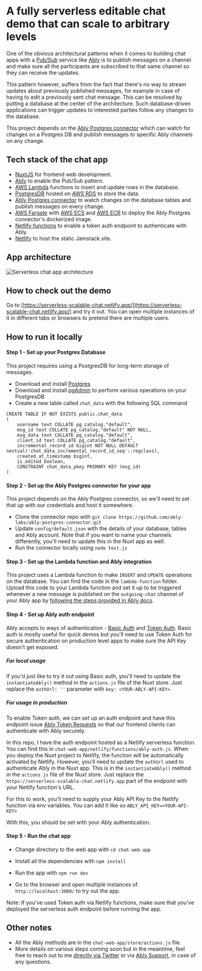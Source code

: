 # A fully serverless editable chat demo that can scale to arbitrary levels

One of the obvious architectural patterns when it comes to building chat apps with a [Pub/Sub](https://ably.com/topic/pub-sub) service like [Ably](https://ably.com/) is to publish messages on a channel and make sure all the participants are subscribed to that same channel so they can receive the updates.

This pattern however, suffers from the fact that there's no way to stream updates about previously published messages, for example in case of having to edit a previously sent chat message. This can be resolved by putting a database at the center of the architecture. Such database-driven applications can trigger updates to interested parties follow any changes to the database.

This project depends on the [Ably Postgres connector](https://github.com/ably-labs/ably-postgres-connector) which can watch for changes on a Postgres DB and publish messages to specific Ably channels on any change.

## Tech stack of the chat app

- [NuxtJS](https://nuxtjs.org/) for frontend web development.
- [Ably](https://ably.com/) to enable the Pub/Sub pattern.
- [AWS Lambda](https://aws.amazon.com/lambda/) functions to insert and update rows in the database.
- [PostgresDB](https://www.postgresql.org/) hosted on [AWS RDS](https://aws.amazon.com/rds/) to store the data.
- [Ably Postgres connector](https://github.com/ably-labs/ably-postgres-connector) to watch changes on the database tables and publish messages on every change.
- [AWS Fargate](https://aws.amazon.com/fargate/) with [AWS ECS](https://aws.amazon.com/ecs/) and [AWS ECR](https://aws.amazon.com/ecr/) to deploy the Ably Postgres connector's dockerized image.
- [Netlify functions](https://www.netlify.com/products/functions/) to enable a token auth endpoint to authenticate with Ably.
- [Netlify](https://netlify.com/) to host the static Jamstack site.

## App architecture

![Serverless chat app architecture](https://user-images.githubusercontent.com/5900152/130453795-22ec340b-45ce-4172-9956-4893b22ca699.jpeg)


## How to check out the demo

Go to [https://serverless-scalable-chat.netlify.app/](https://serverless-scalable-chat.netlify.app/) and try it out. You can open multiple instances of it in different tabs or browsers to pretend there are multiple users.

## How to run it locally

#### Step 1 - Set up your Postgres Database

This project requires using a PostgresDB for long-term storage of messages. 

- Download and install [Postgres](https://www.postgresql.org/)
- Download and install [pgAdmin](https://www.pgadmin.org/) to perform various operations on your PostgresDB
- Create a new table called `chat_data` with the following SQL command

```
CREATE TABLE IF NOT EXISTS public.chat_data
(
    username text COLLATE pg_catalog."default",
    msg_id text COLLATE pg_catalog."default" NOT NULL,
    msg_data text COLLATE pg_catalog."default",
    client_id text COLLATE pg_catalog."default",
    incremental_record_id bigint NOT NULL DEFAULT nextval('chat_data_incremental_record_id_seq'::regclass),
    created_at_timestamp bigint,
    is_edited boolean,
    CONSTRAINT chat_data_pkey PRIMARY KEY (msg_id)
)
```

#### Step 2 - Set up the Ably Postgres connector for your app

This project depends on the Ably Postgres connector, so we'll need to set that up with our credentials and host it somewhere.

- Clone the connector repo with `git clone https://github.com/ably-labs/ably-postgres-connector.git`
- Update `config/default.json` with the details of your database, tables and Ably account. Note that if you want to name your channels differently, you'll need to update this in the Nuxt app as well.
- Run the connector locally using `node test.js`

#### Step 3 - Set up the Lambda function and Ably integration

This project uses a Lambda function to make `INSERT` and `UPDATE` operations on the database. You can find the code in the `lambda-function` folder. Upload this code to your Lambda function and set it up to be triggered whenever a new message is published on the `outgoing-chat` channel of your Ably app by [following the steps provided in Ably docs](https://ably.com/documentation/general/events/aws-lambda).

#### Step 4 - Set up Ably auth endpoint

Ably accepts to ways of authentication - [Basic Auth](https://ably.com/documentation/core-features/authentication#basic-authentication) and [Token Auth](https://ably.com/documentation/core-features/authentication#token-authentication). Basic auth is mostly useful for quick demos but you'll need to use Token Auth for secure authentication on production level apps to make sure the API Key doesn't get exposed.

##### For local usage

If you'd just like to try it out using Basic auth, you'll need to update the `instantiateAbly()` method in the `actions.js` file of the Nuxt store. Just replace the `authUrl: ''` parameter with `key: <YOUR-ABLY-API-KEY>`.

##### For usage in production

To enable Token auth, we can set up an auth endpoint and have this endpoint issue [Ably Token Requests](https://ably.com/documentation/realtime/authentication#token-request) so that our frontend clients can authenticate with Ably securely. 

In this repo, I have the auth endpoint hosted as a Netlify serverless function. You can find this in `chat-web-app/netlify/functions/ably-auth.js`. When you deploy the Nuxt project to Netlify, the function will be automatically activated by Netlify. However, you'll need to update the `authUrl` used to authenticate Ably in the Nuxt app. This is in the `instantiateAbly()` method in the `actions.js` file of the Nuxt store. Just replace the `https://serverless-scalable-chat.netlify.app` part of the endpoint with your Netlify function's URL.

For this to work, you'll need to supply your Ably API Key to the Netlify function via env variables. You can add it like so `ABLY_API_KEY=<YOUR-API-KEY>`

With this, you should be set with your Ably authentication.

#### Step 5 - Run the chat app

- Change directory to the web app with `cd chat-web-app`

- Install all the dependencies with `npm install`

- Run the app with `npm run dev`

- Go to the browser and open multiple instances of `http://localhost:3000/` to try out the app.

Note: If you've used Token auth via Netlify functions, make sure that you've deployed the serverless auth endpoint before running the app.

## Other notes

- All the Ably methods are in the `chat-web-app/store/actions.js` file.
- More details on various steps coming soon but in the meantime, feel free to reach out to me [directly via Twitter](https://twitter.com/Srushtika) or via [Ably Support](https://ably.com/contact), in case of any questions.
